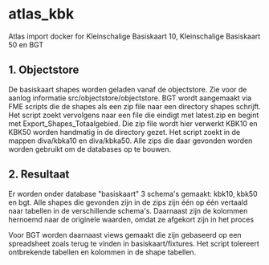 # atlas_kbk
Atlas import docker for Kleinschalige Basiskaart 10, Kleinschalige Basiskaart 50 en BGT

## 1. Objectstore

De basiskaart shapes worden geladen vanaf de objectstore. Zie voor de aanlog informatie src/objectstore/objectstore. BGT wordt aangemaakt via FME scripts die de shapes als een zip file naar een directory shapes schrijft. Het script zoekt vervolgens naar een file die eindigt met latest.zip en begint met Export_Shapes_Totaalgebied. Die zip file wordt hier verwerkt
KBK10 en KBK50 worden handmatig in de directory gezet. Het script zoekt in de mappen diva/kbka10 en diva/kbka50. Alle zips die daar gevonden worden worden gebruikt om de databases op te bouwen.

## 2. Resultaat

Er worden onder database "basiskaart" 3 schema's gemaakt: kbk10, kbk50 en bgt. Alle shapes die gevonden zijn in de zips zijn één op één vertaald naar tabellen in de verschillende schema's. Daarnaast zijn de kolommen hernoemd naar de originele waarden, omdat ze afgekort zijn in het proces 

Voor BGT worden daarnaast views gemaakt die zijn gebaseerd op een spreadsheet zoals terug te vinden in basiskaart/fixtures. Het script tolereert ontbrekende tabellen en kolommen in de shape tabellen.


